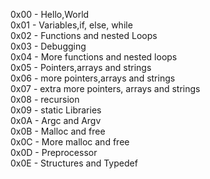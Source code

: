 0x00 - Hello,World<br />
0x01 - Variables,if, else, while<br />
0x02 - Functions and nested Loops<br />
0x03 - Debugging<br />
0x04 - More functions and nested loops<br />
0x05 - Pointers,arrays and strings<br />
0x06 - more pointers,arrays and strings<br />
0x07 - extra more pointers, arrays and strings<br />
0x08 - recursion<br />
0x09 - static Libraries<br />
0x0A - Argc and Argv<br />
0x0B - Malloc and free<br />
0x0C - More malloc and free<br />
0x0D - Preprocessor<br />
0x0E - Structures and Typedef<br />
